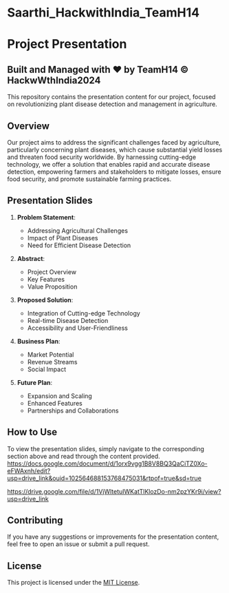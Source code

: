 # Saarthi_HackwithIndia_TeamH14
# Project Presentation
## Built and Managed with ❤️ by TeamH14 © HackwWthIndia2024
This repository contains the presentation content for our project, focused on revolutionizing plant disease detection and management in agriculture.

## Overview

Our project aims to address the significant challenges faced by agriculture, particularly concerning plant diseases, which cause substantial yield losses and threaten food security worldwide. By harnessing cutting-edge technology, we offer a solution that enables rapid and accurate disease detection, empowering farmers and stakeholders to mitigate losses, ensure food security, and promote sustainable farming practices.

## Presentation Slides

1. **Problem Statement**:
   - Addressing Agricultural Challenges
   - Impact of Plant Diseases
   - Need for Efficient Disease Detection

2. **Abstract**:
   - Project Overview
   - Key Features
   - Value Proposition

3. **Proposed Solution**:
   - Integration of Cutting-edge Technology
   - Real-time Disease Detection
   - Accessibility and User-Friendliness

4. **Business Plan**:
   - Market Potential
   - Revenue Streams
   - Social Impact

5. **Future Plan**:
   - Expansion and Scaling
   - Enhanced Features
   - Partnerships and Collaborations

## How to Use

To view the presentation slides, simply navigate to the corresponding section above and read through the content provided.
https://docs.google.com/document/d/1orx9vgg1B8V8BQ3QaCiTZ0Xo-eFWAxnh/edit?usp=drive_link&ouid=102564688153768475031&rtpof=true&sd=true

https://drive.google.com/file/d/1VjWltetuIWKatTlKlozDo-nm2pzYKr9i/view?usp=drive_link

## Contributing

If you have any suggestions or improvements for the presentation content, feel free to open an issue or submit a pull request.

## License

This project is licensed under the [MIT License](LICENSE).
